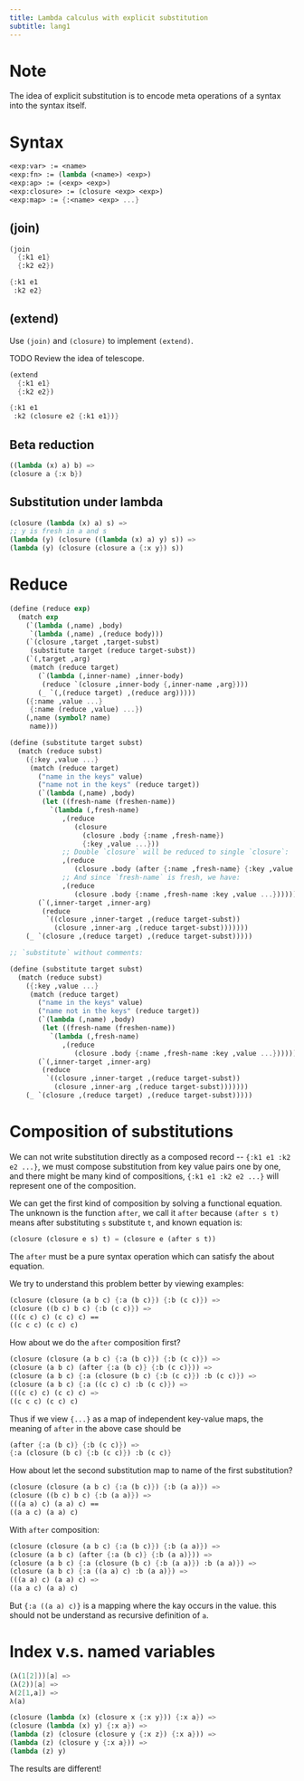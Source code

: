```yaml
---
title: Lambda calculus with explicit substitution
subtitle: lang1
---
```


# Note

The idea of explicit substitution
is to encode meta operations of a syntax
into the syntax itself.

# Syntax

```scheme
<exp:var> := <name>
<exp:fn> := (lambda (<name>) <exp>)
<exp:ap> := (<exp> <exp>)
<exp:closure> := (closure <exp> <exp>)
<exp:map> := {:<name> <exp> ...}
```

## (join)

```scheme
(join
  {:k1 e1}
  {:k2 e2})

{:k1 e1
 :k2 e2}
```

## (extend)

Use `(join)` and `(closure)` to implement `(extend)`.

TODO Review the idea of telescope.

```scheme
(extend
  {:k1 e1}
  {:k2 e2})

{:k1 e1
 :k2 (closure e2 {:k1 e1})}
```

## Beta reduction

```scheme
((lambda (x) a) b) =>
(closure a {:x b})
```

## Substitution under lambda

```scheme
(closure (lambda (x) a) s) =>
;; y is fresh in a and s
(lambda (y) (closure ((lambda (x) a) y) s)) =>
(lambda (y) (closure (closure a {:x y}) s))
```

# Reduce

```scheme
(define (reduce exp)
  (match exp
    (`(lambda (,name) ,body)
     `(lambda (,name) ,(reduce body)))
    (`(closure ,target ,target-subst)
     (substitute target (reduce target-subst))
    (`(,target ,arg)
     (match (reduce target)
       (`(lambda (,inner-name) ,inner-body)
        (reduce `(closure ,inner-body {,inner-name ,arg})))
       (_ `(,(reduce target) ,(reduce arg)))))
    ({:name ,value ...}
     {:name (reduce ,value) ...})
    (,name (symbol? name)
     name)))

(define (substitute target subst)
  (match (reduce subst)
    ({:key ,value ...}
     (match (reduce target)
       ("name in the keys" value)
       ("name not in the keys" (reduce target))
       (`(lambda (,name) ,body)
        (let ((fresh-name (freshen-name))
          `(lambda (,fresh-name)
             ,(reduce
                (closure
                  (closure .body {:name ,fresh-name})
                  {:key ,value ...}))
             ;; Double `closure` will be reduced to single `closure`:
             ,(reduce
                (closure .body (after {:name ,fresh-name} {:key ,value ...})))
             ;; And since `fresh-name` is fresh, we have:
             ,(reduce
                (closure .body {:name ,fresh-name :key ,value ...}))))))
       (`(,inner-target ,inner-arg)
        (reduce
         `((closure ,inner-target ,(reduce target-subst))
           (closure ,inner-arg ,(reduce target-subst)))))))
    (_ `(closure ,(reduce target) ,(reduce target-subst)))))

;; `substitute` without comments:

(define (substitute target subst)
  (match (reduce subst)
    ({:key ,value ...}
     (match (reduce target)
       ("name in the keys" value)
       ("name not in the keys" (reduce target))
       (`(lambda (,name) ,body)
        (let ((fresh-name (freshen-name))
          `(lambda (,fresh-name)
             ,(reduce
                (closure .body {:name ,fresh-name :key ,value ...}))))))
       (`(,inner-target ,inner-arg)
        (reduce
         `((closure ,inner-target ,(reduce target-subst))
           (closure ,inner-arg ,(reduce target-subst)))))))
    (_ `(closure ,(reduce target) ,(reduce target-subst)))))
```

# Composition of substitutions

We can not write substitution directly as a composed record
-- `{:k1 e1 :k2 e2 ...}`, we must compose substitution from key value pairs
one by one, and there might be many kind of compositions,
`{:k1 e1 :k2 e2 ...}` will represent one of the composition.

We can get the first kind of composition by solving a functional equation.
The unknown is the function `after`,
we call it `after` because `(after s t)` means
after substituting `s` substitute `t`,
and known equation is:

```scheme
(closure (closure e s) t) = (closure e (after s t))
```

The `after` must be a pure syntax operation
which can satisfy the about equation.

We try to understand this problem better by viewing examples:

```scheme
(closure (closure (a b c) {:a (b c)}) {:b (c c)}) =>
(closure ((b c) b c) {:b (c c)}) =>
(((c c) c) (c c) c) ==
((c c c) (c c) c)
```

How about we do the `after` composition first?

```scheme
(closure (closure (a b c) {:a (b c)}) {:b (c c)}) =>
(closure (a b c) (after {:a (b c)} {:b (c c)})) =>
(closure (a b c) {:a (closure (b c) {:b (c c)}) :b (c c)}) =>
(closure (a b c) {:a ((c c) c) :b (c c)}) =>
(((c c) c) (c c) c) =>
((c c c) (c c) c)
```

Thus if we view `{...}` as a map of independent key-value maps,
the meaning of `after` in the above case should be

```scheme
(after {:a (b c)} {:b (c c)}) =>
{:a (closure (b c) {:b (c c)}) :b (c c)}
```

How about let the second substitution map to name of the first substitution?

```scheme
(closure (closure (a b c) {:a (b c)}) {:b (a a)}) =>
(closure ((b c) b c) {:b (a a)}) =>
(((a a) c) (a a) c) ==
((a a c) (a a) c)
```

With `after` composition:

```scheme
(closure (closure (a b c) {:a (b c)}) {:b (a a)}) =>
(closure (a b c) (after {:a (b c)} {:b (a a)})) =>
(closure (a b c) {:a (closure (b c) {:b (a a)}) :b (a a)}) =>
(closure (a b c) {:a ((a a) c) :b (a a)}) =>
(((a a) c) (a a) c) =>
((a a c) (a a) c)
```

But `{:a ((a a) c)}` is a  mapping where the kay occurs in the value.
this should not be understand as recursive definition of `a`.

# Index v.s. named variables

```scheme
(λ(1[2]))[a] =>
(λ(2))[a] =>
λ(2[1,a]) =>
λ(a)
```

```scheme
(closure (lambda (x) (closure x {:x y})) {:x a}) =>
(closure (lambda (x) y) {:x a}) =>
(lambda (z) (closure (closure y {:x z}) {:x a})) =>
(lambda (z) (closure y {:x a})) =>
(lambda (z) y)
```

The results are different!
